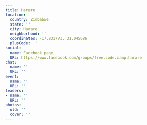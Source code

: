 ```yaml
---
title: Harare
location:
  country: Zimbabwe
  state: ''
  city: Harare
  neighborhood: ''
  coordinates: -17.831773, 31.045686
  plusCode: ''
social:
  name: Facebook page
  URL: https://www.facebook.com/groups/free.code.camp.harare
chat:
  name: ''
  URL: ''
event:
  name: ''
  URL: ''
leaders:
- name: ''
  URL: ''
photos:
  old: ''
  cover: ''
---
```

